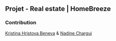 ## Projet - Real estate | HomeBreeze

### Contribution

[Kristina Hristova Beneva](https://github.com/kbeneva) & [Nadine Chargui](https://github.com/Nchargui) 
